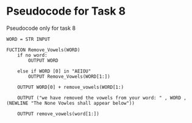 


# Pseudocode for Task 8

Pseudocode only for task 8





```
WORD = STR INPUT

FUCTION Remove_Vowels(WORD)
    if no word:
        OUTPUT WORD
    
    else if WORD [0] in "AEIOU"
        OUTPUT Remove_Vowels(WORD[1:])
        
    OUTPUT WORD[0] + remove_vowels(WORD[1:)
    
    OUTPUT ("we have removed the vowels from your word: " , WORD , (NEWLINE "The None Vowles shall appear below"))
    
    OUTPUT remove_vowels(word[1:])
    

```




